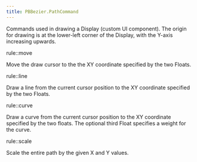 ```yaml
---
title: PBBezier.PathCommand
---
```


Commands used in drawing a Display (custom UI component). The origin for drawing is at the lower-left corner of the Display, with the Y-axis increasing upwards.

rule::move

Move the draw cursor to the the XY coordinate specified by the two Floats.

rule::line

Draw a line from the current cursor position to the XY coordinate specified by the two Floats.

rule::curve

Draw a curve from the current cursor position to the XY coordinate specified by the two floats. The optional third Float specifies a weight for the curve.

rule::scale

Scale the entire path by the given X and Y values.
